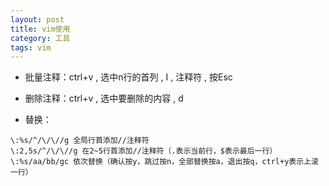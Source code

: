 ```yaml
---
layout: post
title: vim使用
category: 工具 
tags: vim
---
```


* 批量注释：ctrl+v , 选中n行的首列 , I , 注释符 , 按Esc
* 删除注释：ctrl+v , 选中要删除的内容 , d

* 替换：
```
\:%s/^/\/\//g 全局行首添加//注释符
\:2,5s/^/\/\//g 在2~5行首添加//注释符（.表示当前行，$表示最后一行）
\:%s/aa/bb/gc 依次替换（确认按y，跳过按n，全部替换按a，退出按q，ctrl+y表示上滚一行）
```

